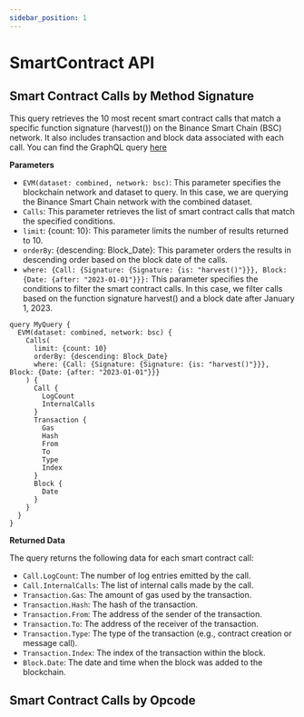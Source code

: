 ```yaml
---
sidebar_position: 1
---
```


# SmartContract API

## Smart Contract Calls by Method Signature



This query retrieves the 10 most recent smart contract calls that match a specific function signature (harvest()) on the Binance Smart Chain (BSC) network. It also includes transaction and block data associated with each call. 
You can find the GraphQL query [here](https://graphql.bitquery.io/ide/Calls-by-Method-Signature)

**Parameters**
- `EVM(dataset: combined, network: bsc)`: This parameter specifies the blockchain network and dataset to query. In this case, we are querying the Binance Smart Chain network with the combined dataset.
- `Calls`: This parameter retrieves the list of smart contract calls that match the specified conditions.
- `limit`: {count: 10}: This parameter limits the number of results returned to 10.
- `orderBy`: {descending: Block_Date}: This parameter orders the results in descending order based on the block date of the calls.
- `where: {Call: {Signature: {Signature: {is: "harvest()"}}}, Block: {Date: {after: "2023-01-01"}}}:` This parameter specifies the conditions to filter the smart contract calls. In this case, we filter calls based on the function signature harvest() and a block date after January 1, 2023.

```
query MyQuery {
  EVM(dataset: combined, network: bsc) {
    Calls(
      limit: {count: 10}
      orderBy: {descending: Block_Date}
      where: {Call: {Signature: {Signature: {is: "harvest()"}}}, Block: {Date: {after: "2023-01-01"}}}
    ) {
      Call {
        LogCount
        InternalCalls
      }
      Transaction {
        Gas
        Hash
        From
        To
        Type
        Index
      }
      Block {
        Date
      }
    }
  }
}
```

**Returned Data**

The query returns the following data for each smart contract call:

- `Call.LogCount`: The number of log entries emitted by the call.
- `Call.InternalCalls`: The list of internal calls made by the call.
- `Transaction.Gas`: The amount of gas used by the transaction.
- `Transaction.Hash`: The hash of the transaction.
- `Transaction.From`: The address of the sender of the transaction.
- `Transaction.To`: The address of the receiver of the transaction.
- `Transaction.Type`: The type of the transaction (e.g., contract creation or message call).
- `Transaction.Index`: The index of the transaction within the block.
- `Block.Date`: The date and time when the block was added to the blockchain.

## Smart Contract Calls by Opcode
